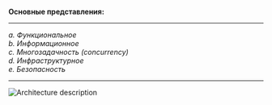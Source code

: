 **Основные представления:**  

---

*a. Функциональное*  
*b. Информационное*  
*c. Многозадачность (concurrency)*  
*d. Инфраструктурное*  
*e. Безопасность*    

---

![Architecture description](https://github.com/user-attachments/assets/de5c47a3-f3d6-4794-b841-8f32e7bbc83c)
